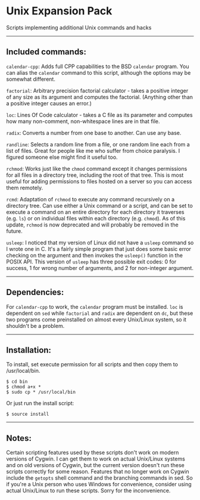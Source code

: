 # Unix Expansion Pack
Scripts implementing additional Unix commands and hacks

----

## Included commands:

`calendar-cpp`: Adds full CPP capabilities to the BSD `calendar` program. You can alias the `calendar` command to this script, although the options may be somewhat different.

`factorial`: Arbitrary precision factorial calculator - takes a positive integer of any size as its argument and computes the factorial. (Anything other than a positive integer causes an error.)

`loc`: Lines Of Code calculator - takes a C file as its parameter and computes how many non-comment, non-whitespace lines are in that file.

`radix`: Converts a number from one base to another. Can use any base.

`randline`: Selects a random line from a file, or one random line each from a list of files. Great for people like me who suffer from choice paralysis. I figured someone else might find it useful too.

`rchmod`: Works just like the `chmod` command except it changes permissions for all files in a directory tree, including the root of that tree. This is most useful for adding permissions to files hosted on a server so you can access them remotely.

`rcmd`: Adaptation of `rchmod` to execute any command recursively on a directory tree. Can use either a Unix command or a script, and can be set to execute a command on an entire directory for each directory it traverses (e.g. `ls`) or on individual files within each directory (e.g. `chmod`). As of this update, `rchmod` is now deprecated and will probably be removed in the future.

`usleep`: I noticed that my version of Linux did not have a `usleep` command so I wrote one in C. It's a fairly simple program that just does some basic error checking on the argument and then invokes the `usleep()` function in the POSIX API. This version of `usleep` has three possible exit codes: 0 for success, 1 for wrong number of arguments, and 2 for non-integer argument.

----

## Dependencies:

For `calendar-cpp` to work, the `calendar` program must be installed. `loc` is dependent on `sed` while `factorial` and `radix` are dependent on `dc`, but these two programs come preinstalled on almost every Unix/Linux system, so it shouldn't be a problem.

----

## Installation:

To install, set execute permission for all scripts and then copy them to /usr/local/bin.

    $ cd bin
    $ chmod a+x *
    $ sudo cp * /usr/local/bin

Or just run the install script:

    $ source install

----

## Notes:

Certain scripting features used by these scripts don't work on modern versions of Cygwin. I can get them to work on actual Unix/Linux systems and on old versions of Cygwin, but the current version doesn't run these scripts correctly for some reason. Features that no longer work on Cygwin include the `getopts` shell command and the branching commands in sed. So if you're a Unix person who uses Windows for convenience, consider using actual Unix/Linux to run these scripts. Sorry for the inconvenience.
